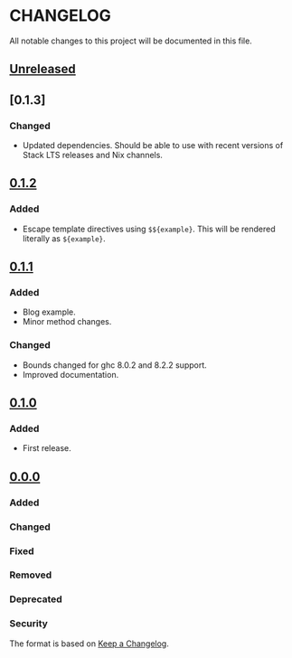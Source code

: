 # CHANGELOG

All notable changes to this project will be documented in this file.

## [Unreleased]

## [0.1.3]

### Changed
- Updated dependencies. Should be able to use with recent versions of Stack LTS releases and Nix channels.

## [0.1.2]

### Added
- Escape template directives using `$${example}`. This will be rendered
  literally as `${example}`.

## [0.1.1]

### Added
- Blog example.
- Minor method changes.

### Changed
- Bounds changed for ghc 8.0.2 and 8.2.2 support.
- Improved documentation.

## [0.1.0](https://github.com/elben/pencil/)

### Added
- First release.

## [0.0.0](https://github.com/elben/pencil/)

### Added
### Changed
### Fixed
### Removed
### Deprecated
### Security

The format is based on [Keep a Changelog](http://keepachangelog.com/en/1.0.0/).

[Unreleased]: https://github.com/elben/pencil/compare/v1.0.0...HEAD
[0.1.2]: https://github.com/elben/pencil/compare/v0.1.1...v0.1.2
[0.1.1]: https://github.com/elben/pencil/compare/cb14e3610aa18dd3c71279bd56231c6bb23bae7b...v0.1.1
